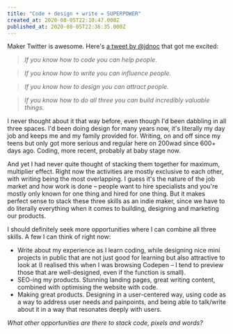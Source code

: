 ```yaml
---
title: "Code + design + write = SUPERPOWER"
created_at: 2020-08-05T22:10:47.000Z
published_at: 2020-08-05T22:36:35.000Z
---
```

Maker Twitter is awesome. Here's [a tweet by @jdnoc](https://twitter.com/jdnoc/status/1289358595616718848?s=21) that got me excited:

  

> _If you know how to code you can help people._

> _If you know how to write you can influence people._ 

> _If you know how to design you can attract people._

> _If you know how to do all three you can build incredibly valuable things._ 

  

I never thought about it that way before, even though I'd been dabbling in all three spaces. I'd been doing design for many years now, it's literally my day job and keeps me and my family provided for. Writing, on and off since my teens but only got more serious and regular here on 200wad since 600+ days ago. Coding, more recent, probably at baby stage now. 

  

And yet I had never quite thought of stacking them together for maximum, multiplier effect. Right now the activities are mostly exclusive to each other, with writing being the most overlapping. I guess it's the nature of the job market and how work is done – people want to hire specialists and you're mostly only known for one thing and hired for one thing. But it makes perfect sense to stack these three skills as an indie maker, since we have to do literally everything when it comes to building, designing and marketing our products. 

  

I should definitely seek more opportunities where I can combine all three skills. A few I can think of right now:

  

*   Write about my experience as I learn coding, while designing nice mini projects in public that are not just good for learning but also attractive to look at (I realised this when I was browsing Codepen – I tend to preview those that are well-designed, even if the function is small).
*   SEO-ing my products. Stunning landing pages, great writing content, combined with optimising the website with code.
*   Making great products. Designing in a user-centered way, using code as a way to address user needs and painpoints, and being able to talk/write about it in a way that resonates deeply with users.

  

_What other opportunities are there to stack code, pixels and words?_
